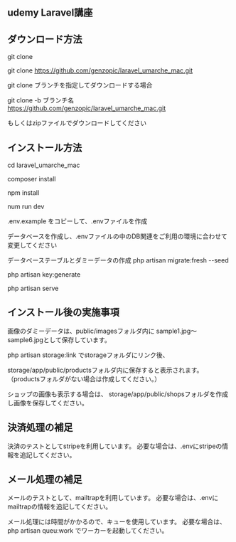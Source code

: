 ## udemy Laravel講座


## ダウンロード方法

git clone

git clone https://github.com/genzopic/laravel_umarche_mac.git

git clone ブランチを指定してダウンロードする場合

git clone -b ブランチ名 https://github.com/genzopic/laravel_umarche_mac.git

もしくはzipファイルでダウンロードしてください

## インストール方法

cd laravel_umarche_mac

composer install

npm install

num run dev

.env.example をコピーして、.envファイルを作成

データベースを作成し、.envファイルの中のDB関連をご利用の環境に合わせて変更してください

データベーステーブルとダミーデータの作成
php artisan migrate:fresh --seed

php artisan key:generate

php artisan serve

## インストール後の実施事項

画像のダミーデータは、public/imagesフォルダ内に
sample1.jpg〜sample6.jpgとして保存しています。

php artisan storage:link でstorageフォルダにリンク後、

storage/app/public/productsフォルダ内に保存すると表示されます。
（productsフォルダがない場合は作成してください。）

ショップの画像も表示する場合は、
storage/app/public/shopsフォルダを作成し画像を保存してください。

## 決済処理の補足

決済のテストとしてstripeを利用しています。
必要な場合は、.envにstripeの情報を追記してください。

## メール処理の補足

メールのテストとして、mailtrapを利用しています。
必要な場合は、.envにmailtrapの情報を追記してください。

メール処理には時間がかかるので、キューを使用しています。
必要な場合は、 php artisan queu:work でワーカーを起動してください。


